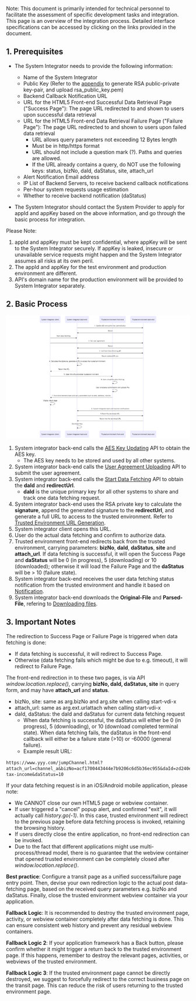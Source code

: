 Note: This document is primarily intended for technical personnel to facilitate the assessment of specific development tasks and integration. This page is an overview of the integration process. Detailed interface specifications can be accessed by clicking on the links provided in the document.

## 1. Prerequisites

* The System Integrator needs to provide the following information:

  * Name of the System Integrator
  * Public Key (Refer to the [appendix](/en/access/appendix?id=_6-how-to-generate-rsa-public-and-private-key-pair) to generate RSA public-private key-pair, and upload rsa_public_key.pem)
  * Backend Callback Notification URL
  * URL for the HTML5 Front-end Successful Data Retrieval Page ("Success Page"): The page URL redirected to and shown to users upon successful data retrieval
  * URL for the HTML5 Front-end Data Retrieval Failure Page ("Failure Page"): The page URL redirected to and shown to users upon failed data retrieval
    * URL allows query parameters not exceeding 12 Bytes length
    * Must be in http/https format
    * URL should not include a question mark (?). Paths and queries are allowed.
    * If the URL already contains a query, do NOT use the following keys: status, bizNo, daId, daStatus, site, attach_url
  * Alert Notification Email address
  * IP List of Backend Servers, to receive backend callback notifications
  * Per-hour system requests usage estimation
  * Whether to receive backend notification (daStatus)
* The System Integrator should contact the System Provider to apply for appId and appKey based on the above information, and go through the basic process for integration.

Please Note:

1. appId and appKey must be kept confidential, where appKey will be sent to the System Integrator securely. If appKey is leaked, insecure or unavailable service requests might happen and the System Integrator assumes all risks at its own peril.
2. The appId and appKey for the test environment and production environment are different.
3. API's domain name for the production environment will be provided to System Integrator separately.

## 2. Basic Process

![image](./2-1.png)

1. System integrator back-end calls the [AES Key Updating](/en/access/main?id=_21-aes-key-updatinge) API to obtain the AES key.
   * The AES key needs to be stored and used by all other systems.
2. System integrator back-end calls the [User Agreement Uploading](/en/access/main?id=_22-user-agreement-uploading) API to submit the user agreement.
3. System integrator back-end calls the [Start Data Fetching](/en/access/main?id=_23-start-data-fetching) API to obtain the **daId** and **redirectUrl**.
   * **daId** is the unique primary key for all other systems to share and track one data fetching request.
4. System integrator back-end uses the RSA private key to calculate the **signature**, append the generated signature to the **redirectUrl**, and generate a full URL to access to the trusted environment. Refer to [Trusted Environment URL Generation](/en/access/main?id=_235-trusted-environment-url-generation).
5. System integrator client opens this URL.
6. User do the actual data fetching and confirm to authorize data.
7. Trusted environment front-end redirects back from the trusted environment, carrying parameters: **bizNo**, **daId**, **daStatus**, **site** and **attach_url**. If data fetching is successful, it will open the Success Page and **daStatus** will be 0 (in progress), 5 (downloading) or 10 (downloaded); otherwise it will load the Failure Page and the **daStatus** will be > 10 (failure state).
8. System integrator back-end receives the user data fetching status notification from the trusted environment and handle it based on [Notification](/en/access/main?id=_3-notification).
9. System integrator back-end downloads the **Original-File** and **Parsed-File**, refering to [Downloading files](/en/access/main?id=_34-downloading-files).

## 3. Important Notes

The redirection to Success Page or Failure Page is triggered when data fetching is done:

* If data fetching is successful, it will redirect to Success Page.
* Otherwise (data fetching fails which might be due to e.g. timeout), it will redirect to Failure Page.

The front-end redirection in to these two pages, is via API *window.location.replace()*, carrying **bizNo, daId, daStatus, site** in query form, and may have **attach_url** and **status**.

* bizNo, site: same as arg.bizNo and arg.site when calling start-vdi-x
* attach_url: same as arg.ext.urlattach when calling start-vdi-x
* daId, daStatus: the daId and daStatus for current data fetching request
  * When data fetching is successful, the daStatus will either be 0 (in progress), 5 (downloading), or 10 (download completed terminal state). When data fetching fails, the daStatus in the front-end callback will either be a failure state (>10) or -60000 (general failure).
  * Example result URL:

```
https://www.yyy.com/jumpChannel.html?attach_url=channel_a&bizNo=acf1700443444e7b9206c6d5b36ec955&daId=zd240e1e1722158295759228928&site=app-tax-income&daStatus=10
```

If your data fetching request is in an iOS/Android mobile application, please note:

- We CANNOT close our own HTML5 page or webview container.
- If user triggered a "cancel" popup alert, and confirmed "exit", it will actually call *history.go(-1)*. In this case, trusted environment will redirect to the previous page before data fetching process is invoked, retaining the browsing history.
- If users directly close the entire application, no front-end redirection can be invoked.
- Due to the fact that different applications might use multi-process/thread model, there is no guarantee that the webview container that opened trusted environment can be completely closed after *window.location.replace()*.

**Best practice**:
Configure a transit page as a unified success/failure page entry point. Then, devise your own redirection logic to the actual post data-fetching page, based on the received query parameters e.g. bizNo and daStatus. Finally, close the trusted environment webview container via your application.

**Fallback Logic**:
It is recommended to destroy the trusted environment page, activity, or webview container completely after data fetching is done. This can ensure consistent web history and prevent any residual webview containers.

**Fallback Logic 2**:
If your application framework has a Back button, please confirm whether it might trigger a return back to the trusted environment page. If this happens, remember to destroy the relevant pages, activities, or webviews of the trusted environment.

**Fallback Logic 3**:
If the trusted environment page cannot be directly destroyed, we suggest to forcefully redirect to the correct business page on the transit page. This can reduce the risk of users returning to the trusted environment page.
